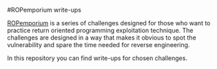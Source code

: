 #ROPemporium write-ups

[ROPemporium](https://ropemporium.com/) is a series of challenges designed for those who want to practice return oriented programming exploitation technique. The challenges are designed in a way that makes it obvious to spot the vulnerability and spare the time needed for reverse engineering.

In this repository you can find write-ups for chosen challenges.

